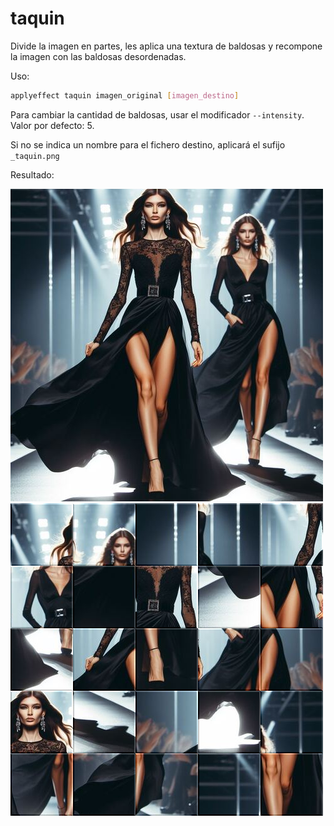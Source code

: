 # taquin

Divide la imagen en partes, les aplica una textura de baldosas y recompone la imagen con las baldosas desordenadas.

Uso:

``` sh
applyeffect taquin imagen_original [imagen_destino]
```

Para cambiar la cantidad de baldosas, usar el modificador `--intensity`. Valor por defecto: 5.

Si no se indica un nombre para el fichero destino, aplicará el sufijo `_taquin.png`

Resultado:

![imagen original](../../images/image.jpg)
![taquin](../../images/image_taquin.png)
